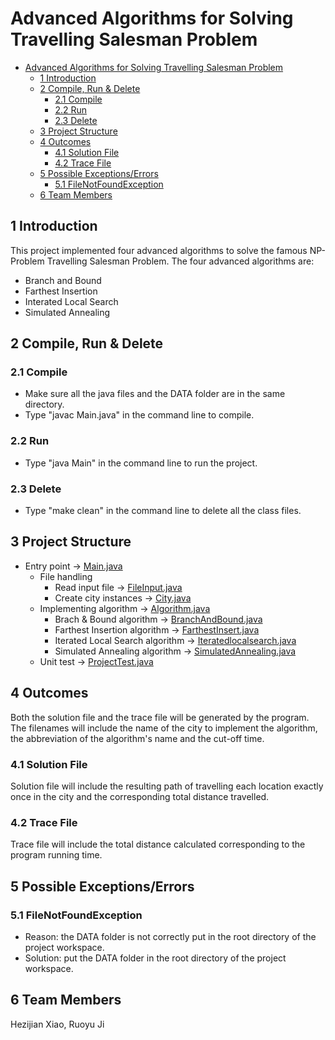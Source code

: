 # Advanced Algorithms for Solving Travelling Salesman Problem

- [Advanced Algorithms for Solving Travelling Salesman Problem](#advanced-algorithms-for-solving-travelling-salesman-problem)
  - [1 Introduction](#1-introduction)
  - [2 Compile, Run & Delete](#2-compile-run--delete)
    - [2.1 Compile](#21-compile)
    - [2.2 Run](#22-run)
    - [2.3 Delete](#23-delete)
  - [3 Project Structure](#3-project-structure)
  - [4 Outcomes](#4-outcomes)
    - [4.1 Solution File](#41-solution-file)
    - [4.2 Trace File](#42-trace-file)
  - [5 Possible Exceptions/Errors](#5-possible-exceptionserrors)
    - [5.1 FileNotFoundException](#51-filenotfoundexception)
  - [6 Team Members](#6-team-members)

## 1 Introduction

This project implemented four advanced algorithms to solve the famous NP-Problem Travelling Salesman Problem. The four advanced algorithms are:

- Branch and Bound
- Farthest Insertion
- Interated Local Search
- Simulated Annealing

## 2 Compile, Run & Delete

### 2.1 Compile

- Make sure all the java files and the DATA folder are in the same directory.
- Type "javac Main.java" in the command line to compile.

### 2.2 Run

- Type "java Main" in the command line to run the project.

### 2.3 Delete

- Type "make clean" in the command line to delete all the class files.

## 3 Project Structure

- Entry point -> [Main.java](Main.java)
  - File handling
    - Read input file -> [FileInput.java](FileInput.java)
    - Create city instances -> [City.java](City.java)
  - Implementing algorithm -> [Algorithm.java](Algorithm.java)
    - Brach & Bound algorithm -> [BranchAndBound.java](BranchAndBound.java)
    - Farthest Insertion algorithm -> [FarthestInsert.java](FarthestInsert.java)
    - Iterated Local Search algorithm -> [Iteratedlocalsearch.java](Iteratedlocalsearch.java)
    - Simulated Annealing algorithm -> [SimulatedAnnealing.java](SimulatedAnnealing.java)
  - Unit test -> [ProjectTest.java](ProjectTest.java)

## 4 Outcomes

Both the solution file and the trace file will be generated by the program. The filenames will include the name of the city to implement the algorithm, the abbreviation of the algorithm's name and the cut-off time.

### 4.1 Solution File

Solution file will include the resulting path of travelling each location exactly once in the city and the corresponding total distance travelled.

### 4.2 Trace File

Trace file will include the total distance calculated corresponding to the program running time.

## 5 Possible Exceptions/Errors

### 5.1 FileNotFoundException

- Reason: the DATA folder is not correctly put in the root directory of the project workspace.
- Solution: put the DATA folder in the root directory of the project workspace.

## 6 Team Members

Hezijian Xiao, Ruoyu Ji
